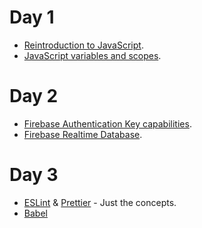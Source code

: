 # Day 1

- [Reintroduction to JavaScript](https://developer.mozilla.org/en-US/docs/Web/JavaScript/A_re-introduction_to_JavaScript).
- [JavaScript variables and scopes](https://developer.mozilla.org/en-US/docs/Learn/JavaScript/First_steps/Variables).

# Day 2

- [Firebase Authentication Key capabilities](https://firebase.google.com/docs/auth/?authuser=1).
- [Firebase Realtime Database](https://firebase.google.com/docs/database/web/start?authuser=1).

# Day 3

- [ESLint](https://eslint.org/) & [Prettier](https://prettier.io/) - Just the
  concepts.
- [Babel]()
